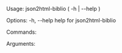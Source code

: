 Usage:
    json2html-biblio ( -h | --help )

Options:
    -h, --help              help for json2html-biblio

Commands:

Arguments:
